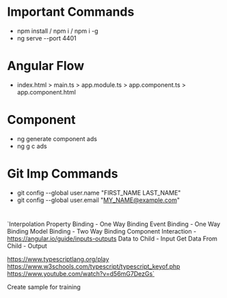 # Important Commands

- npm install / npm i / npm i -g <library name>
- ng serve --port 4401   

# Angular Flow

- index.html > main.ts > app.module.ts > app.component.ts > app.component.html

# Component

- ng generate component ads
- ng g c ads

# Git Imp Commands

- git config --global user.name "FIRST_NAME LAST_NAME"
- git config --global user.email "MY_NAME@example.com"

#

`Interpolation
Property Binding - One Way Binding
Event Binding - One Way Binding
Model Binding - Two Way Binding
Component Interaction - https://angular.io/guide/inputs-outputs
Data to Child - Input
Get Data From Child - Output

https://www.typescriptlang.org/play
https://www.w3schools.com/typescript/typescript_keyof.php
https://www.youtube.com/watch?v=d56mG7DezGs`

Create sample for training

